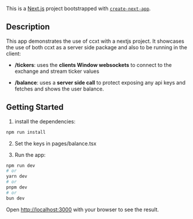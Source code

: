 This is a [Next.js](https://nextjs.org/) project bootstrapped with [`create-next-app`](https://github.com/vercel/next.js/tree/canary/packages/create-next-app).

## Description

This app demonstrates the use of ccxt with a nextjs project. It showcases the use of both ccxt as a server side package and also to be running in the client:

- **/tickers**: uses the **clients Window websockets** to connect to the exchange and stream ticker values

- **/balance**: uses a **server side call** to protect exposing any api keys and fetches and shows the user balance.

## Getting Started

1. install the dependencies:

```bash
npm run install
```


2. Set the keys in pages/balance.tsx

3. Run the app:

```bash
npm run dev
# or
yarn dev
# or
pnpm dev
# or
bun dev
```

Open [http://localhost:3000](http://localhost:3000) with your browser to see the result.
